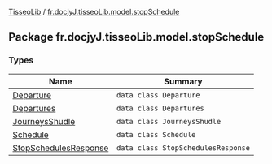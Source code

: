 [TisseoLib](../index.md) / [fr.docjyJ.tisseoLib.model.stopSchedule](./index.md)

## Package fr.docjyJ.tisseoLib.model.stopSchedule

### Types

| Name | Summary |
|---|---|
| [Departure](-departure/index.md) | `data class Departure` |
| [Departures](-departures/index.md) | `data class Departures` |
| [JourneysShudle](-journeys-shudle/index.md) | `data class JourneysShudle` |
| [Schedule](-schedule/index.md) | `data class Schedule` |
| [StopSchedulesResponse](-stop-schedules-response/index.md) | `data class StopSchedulesResponse` |
